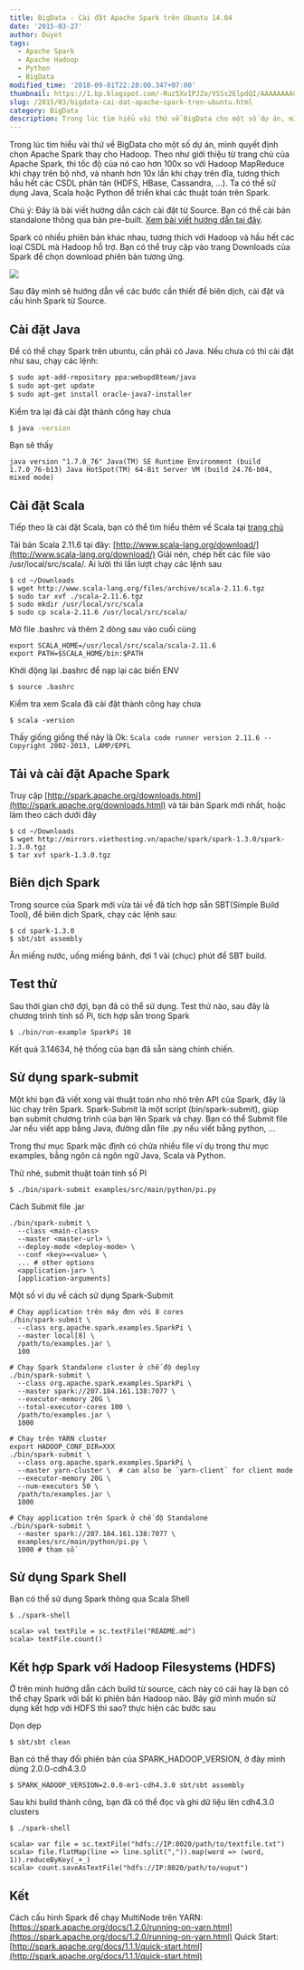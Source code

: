 ```yaml
---
title: BigData - Cài đặt Apache Spark trên Ubuntu 14.04
date: '2015-03-27'
author: Duyet
tags:
  - Apache Spark
  - Apache Hadoop
  - Python
  - BigData
modified_time: '2018-09-01T22:28:00.347+07:00'
thumbnail: https://1.bp.blogspot.com/-Ruz5XvIPJZo/VS5s2ElpdQI/AAAAAAAACQ0/G7LCMJ0klNk/s1600/download-spark.png
slug: /2015/03/bigdata-cai-dat-apache-spark-tren-ubuntu.html
category: BigData
description: Trong lúc tìm hiểu vài thứ về BigData cho một số dự án, mình quyết định chọn Apache Spark thay cho Hadoop. Theo như giới thiệu từ trang chủ của Apache Spark, thì tốc độ của nó cao hơn 100x so với Hadoop MapReduce khi chạy trên bộ nhớ, và nhanh hơn 10x lần khi chạy trên đĩa, tương thích hầu hết các CSDL phân tán (HDFS, HBase, Cassandra, ...). Ta có thể sử dụng Java, Scala hoặc Python để triển khai các thuật toán trên Spark.
---
```


Trong lúc tìm hiểu vài thứ về BigData cho một số dự án, mình quyết định chọn Apache Spark thay cho Hadoop. Theo như giới thiệu từ trang chủ của Apache Spark, thì tốc độ của nó cao hơn 100x so với Hadoop MapReduce khi chạy trên bộ nhớ, và nhanh hơn 10x lần khi chạy trên đĩa, tương thích hầu hết các CSDL phân tán (HDFS, HBase, Cassandra, ...). Ta có thể sử dụng Java, Scala hoặc Python để triển khai các thuật toán trên Spark.

Chú ý: Đây là bài viết hướng dẫn cách cài đặt từ Source. Bạn có thể cài bản standalone thông qua bản pre-built. [Xem bài viết hướng dẫn tại đây](https://blog.duyet.net/2017/05/cai-apache-spark-standalone-ban-pre.html).

Spark có nhiều phiên bản khác nhau, tương thích với Hadoop và hầu hết các loại CSDL mà Hadoop hỗ trợ. Bạn có thể truy cập vào trang Downloads của Spark để chọn download phiên bản tương ứng.

![](https://1.bp.blogspot.com/-Ruz5XvIPJZo/VS5s2ElpdQI/AAAAAAAACQ0/G7LCMJ0klNk/s1600/download-spark.png)

Sau đây mình sẽ hướng dẫn về các bước cần thiết để biên dịch, cài đặt và cấu hình Spark từ Source.

## Cài đặt Java

Để có thể chạy Spark trên ubuntu, cần phải có Java. Nếu chưa có thì cài đặt như sau, chạy các lệnh:

```bash
$ sudo apt-add-repository ppa:webupd8team/java
$ sudo apt-get update
$ sudo apt-get install oracle-java7-installer
```

Kiểm tra lại đã cài đặt thành công hay chưa

```bash
$ java -version
```

Bạn sẽ thấy

```
java version "1.7.0_76" Java(TM) SE Runtime Environment (build 1.7.0_76-b13) Java HotSpot(TM) 64-Bit Server VM (build 24.76-b04, mixed mode)
```

## Cài đặt Scala

Tiếp theo là cài đặt Scala, bạn có thể tìm hiểu thêm về Scala tại [trang chủ](http://www.scala-lang.org/index.html)

Tải bản Scala 2.11.6 tại đây: [http://www.scala-lang.org/download/](http://www.scala-lang.org/download/)
Giải nén, chép hết các file vào /usr/local/src/scala/. Ai lười thì lần lượt chạy các lệnh sau

```
$ cd ~/Downloads
$ wget http://www.scala-lang.org/files/archive/scala-2.11.6.tgz
$ sudo tar xvf ./scala-2.11.6.tgz
$ sudo mkdir /usr/local/src/scala
$ sudo cp scala-2.11.6 /usr/local/src/scala/
```

Mở file .bashrc và thêm 2 dòng sau vào cuối cùng

```
export SCALA_HOME=/usr/local/src/scala/scala-2.11.6
export PATH=$SCALA_HOME/bin:$PATH
```

Khởi động lại .bashrc để nạp lại các biến ENV

```
$ source .bashrc
```

Kiểm tra xem Scala đã cài đặt thành công hay chưa

```
$ scala -version
```

Thấy giống giống thế này là Ok:
`Scala code runner version 2.11.6 -- Copyright 2002-2013, LAMP/EPFL`

## Tải và cài đặt Apache Spark

Truy cập [http://spark.apache.org/downloads.html](http://spark.apache.org/downloads.html) và tải bản Spark mới nhất, hoặc làm theo cách dưới đây

```
$ cd ~/Downloads
$ wget http://mirrors.viethosting.vn/apache/spark/spark-1.3.0/spark-1.3.0.tgz
$ tar xvf spark-1.3.0.tgz

```

## Biên dịch Spark

Trong source của Spark mới vừa tải về đã tích hợp sẵn SBT(Simple Build Tool), để biên dịch Spark, chạy các lệnh sau:

```
$ cd spark-1.3.0
$ sbt/sbt assembly
```

Ăn miếng nước, uống miếng bánh, đợi 1 vài (chục) phút để SBT build.

## Test thử

Sau thời gian chờ đợi, bạn đã có thể sử dụng. Test thử nào, sau đây là chương trình tính số Pi, tích hợp sẵn trong Spark

```
$ ./bin/run-example SparkPi 10
```

Kết quả 3.14634, hệ thống của bạn đã sẵn sàng chinh chiến.

## Sử dụng spark-submit

Một khi bạn đã viết xong vài thuật toán nho nhỏ trên API của Spark, đây là lúc chạy trên Spark. Spark-Submit là một script (bin/spark-submit), giúp bạn submit chương trình của bạn lên Spark và chạy. Bạn có thể Submit file Jar nếu viết app bằng Java, đường dẫn file .py nếu viết bằng python, ...

Trong thư mục Spark mặc định có chứa nhiều file ví dụ trong thư mục examples, bằng ngôn cả ngôn ngữ Java, Scala và Python.

Thử nhé, submit thuật toán tính số PI

```
$ ./bin/spark-submit examples/src/main/python/pi.py
```

Cách Submit file .jar

```
./bin/spark-submit \
  --class <main-class>
  --master <master-url> \
  --deploy-mode <deploy-mode> \
  --conf <key>=<value> \
  ... # other options
  <application-jar> \
  [application-arguments]
```

Một số ví dụ về cách sử dụng Spark-Submit

```
# Chạy application trên máy đơn với 8 cores
./bin/spark-submit \
  --class org.apache.spark.examples.SparkPi \
  --master local[8] \
  /path/to/examples.jar \
  100

# Chạy Spark Standalone cluster ở chế độ deploy
./bin/spark-submit \
  --class org.apache.spark.examples.SparkPi \
  --master spark://207.184.161.138:7077 \
  --executor-memory 20G \
  --total-executor-cores 100 \
  /path/to/examples.jar \
  1000

# Chạy trên YARN cluster
export HADOOP_CONF_DIR=XXX
./bin/spark-submit \
  --class org.apache.spark.examples.SparkPi \
  --master yarn-cluster \  # can also be `yarn-client` for client mode
  --executor-memory 20G \
  --num-executors 50 \
  /path/to/examples.jar \
  1000

# Chạy application trên Spark ở chế độ Standalone
./bin/spark-submit \
  --master spark://207.184.161.138:7077 \
  examples/src/main/python/pi.py \
  1000 # tham số
```

## Sử dụng Spark Shell

Bạn có thể sử dụng Spark thông qua Scala Shell

```
$ ./spark-shell
```

```
scala> val textFile = sc.textFile("README.md")
scala> textFile.count()
```

## Kết hợp Spark với Hadoop Filesystems (HDFS)

Ở trên mình hướng dẫn cách build từ source, cách này có cái hay là bạn có thể chạy Spark với bất kì phiên bản Hadoop nào. Bây giờ mình muốn sử dụng kết hợp với HDFS thì sao? thực hiện các bước sau

Dọn dẹp

```
$ sbt/sbt clean
```

Bạn có thể thay đổi phiên bản của SPARK_HADOOP_VERSION, ở đây mình dùng 2.0.0-cdh4.3.0

```
$ SPARK_HADOOP_VERSION=2.0.0-mr1-cdh4.3.0 sbt/sbt assembly
```

Sau khi build thành công, bạn đã có thể đọc và ghi dữ liệu lên cdh4.3.0 clusters

```
$ ./spark-shell
```

```
scala> var file = sc.textFile("hdfs://IP:8020/path/to/textfile.txt")
scala> file.flatMap(line => line.split(",")).map(word => (word, 1)).reduceByKey(_+_)
scala> count.saveAsTextFile("hdfs://IP:8020/path/to/ouput")
```

## Kết

Cách cấu hình Spark để chạy MultiNode trên YARN: [https://spark.apache.org/docs/1.2.0/running-on-yarn.html](https://spark.apache.org/docs/1.2.0/running-on-yarn.html)
Quick Start: [http://spark.apache.org/docs/1.1.1/quick-start.html](http://spark.apache.org/docs/1.1.1/quick-start.html)

